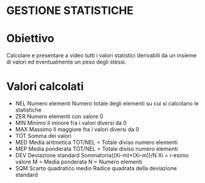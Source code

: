 # GESTIONE STATISTICHE
# Obiettivo
Calcolare e presentare a video tutti i valori statistici derivabili da un insieme di valori ed eventualmente un peso degli stessi.
# Valori calcolati
- NEL Numero elementi
Numero totale degli elementi su cui si calcolano le statistiche
- ZER Numero elementi con valore 0
- MIN Minimo
Il minore fra i valori diversi da 0
- MAX Massimo
Il maggiore fra i valori diversi da 0
- TOT Somma dei valori
- MED Media aritmetica
TOT/NEL = Totale diviso numero elementi
- MEP Media ponderata
TOT/NEL = Totale diviso numero elementi
- DEV Deviazione standard
Sommatoria((Xi-m)\*(Xi-m))/N
Xi = i-esimo valore
M  = Media ponderata
N  = Numero elementi
- SQM Scarto quadratico medio
Radice quadrata della deviazione standard
